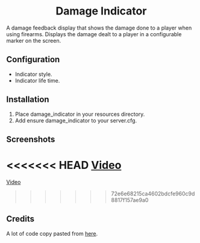 <h1 align="center">Damage Indicator</h1>


A damage feedback display that shows the damage done to a player when using firearms. Displays the damage dealt to a player in a configurable marker on the screen.


## Configuration
 - Indicator style.
 - Indicator life time.

## Installation
1. Place damage_indicator in your resources directory.
2. Add ensure damage_indicator to your server.cfg.

## Screenshots
<<<<<<< HEAD
[Video](https://www.youtube.com/watch?v=NQQ9uQMj03E)
=======
[Video](https://youtu.be/NQQ9uQMj03E)
>>>>>>> 72e6e68215ca4602bdcfe960c9d8817f157ae9a0

## Credits
A lot of code copy pasted from [here](https://github.com/NIYCCO/niycco_hitmarker).
